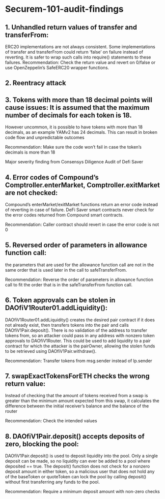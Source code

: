 # Securem-101-audit-findings

## 1. Unhandled return values of transfer and transferFrom: 
  ERC20 implementations are not always consistent. Some implementations of transfer and transferFrom could return ‘false’ on failure instead of reverting. 
  It is safer to wrap such calls into require() statements to these failures.
  Recommendation: Check the return value and revert on 0/false or use OpenZeppelin’s SafeERC20 wrapper functions.
  
  
## 2. Reentracy attack
  
  
## 3. Tokens with more than 18 decimal points will cause issues: It is assumed that the maximum number of decimals for each token is 18. 
  However uncommon, it is possible to have tokens with more than 18 decimals, as an example YAMv2 has 24 decimals. 
  This can result in broken code flow and unpredictable outcomes

  Recommendation: Make sure the code won’t fail in case the token’s decimals is more than 18

  Major severity finding from Consensys Diligence Audit of Defi Saver
  
  
## 4. Error codes of Compound’s Comptroller.enterMarket, Comptroller.exitMarket are not checked: 
  Compound’s enterMarket/exitMarket functions return an error code instead of reverting in case of failure. 
  DeFi Saver smart contracts never check for the error    codes returned from Compound smart contracts.

  Recommendation: Caller contract should revert in case the error code is not 0
  
## 5. Reversed order of parameters in allowance function call: 
  the parameters that are used for the allowance function call are not in the same order that is used later in the call to safeTransferFrom.

  Recommendation: Reverse the order of parameters in allowance function call to fit the order that is in the safeTransferFrom function call.
  
## 6. Token approvals can be stolen in DAOfiV1Router01.addLiquidity(): 
  DAOfiV1Router01.addLiquidity() creates the desired pair contract if it does not already exist, then transfers tokens into the pair and calls
  DAOfiV1Pair.deposit(). There is no validation of the address to transfer tokens from, so an attacker could pass in any address with nonzero token approvals
  to DAOfiV1Router. This could be used to add liquidity to a pair contract for which the attacker is the pairOwner, allowing the stolen funds to be retrieved
  using DAOfiV1Pair.withdraw().

  Recommendation: Transfer tokens from msg.sender instead of lp.sender
  
  
  ## 7. swapExactTokensForETH checks the wrong return value: 
  Instead of checking that the amount of tokens received from a swap is greater than the minimum amount expected from this swap, it calculates the difference
  between the initial receiver’s balance and the balance of the router

  Recommendation: Check the intended values
  
  ## 8. DAOfiV1Pair.deposit() accepts deposits of zero, blocking the pool: 
  DAOfiV1Pair.deposit() is used to deposit liquidity into the pool. Only a single deposit can be made, so no liquidity can ever be added to a pool where
  deposited == true. The deposit() function does not check for a nonzero deposit amount in either token, so a malicious user that does not hold any of the
  baseToken or quoteToken can lock the pool by calling deposit() without first transferring any funds to the pool.

  Recommendation: Require a minimum deposit amount with non-zero checks


  
